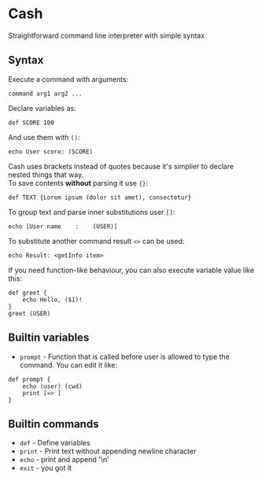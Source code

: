# Cash
Straightforward command line interpreter with simple syntax

## Syntax
Execute a command with arguments:
```
command arg1 arg2 ...
```
Declare variables as:
```
def SCORE 100
```
And use them with `()`:
```
echo User score: (SCORE)
```
Cash uses brackets instead of quotes because it's simplier
to declare nested things that way.  
To save contents **without** parsing it use `{}`:
```
def TEXT {Lorem ipsum (dolor sit amet), consectetur}
```
To group text and parse inner substitutions user `[]`:
```
echo [User name    :    (USER)]
```
To substitute another command result `<>` can be used:
```
echo Result: <getInfo item>
```
If you need function-like behaviour,
you can also execute variable value like this:
```
def greet {
    echo Hello, ($1)!
}
greet (USER)
```

## Builtin variables
- `prompt` - Function that is called before user is allowed
to type the command. You can edit it like:
```
def prompt {
    echo (user) (cwd)
    print [=> ]
}
```

## Builtin commands
- `def` - Define variables
- `print` - Print text without appending newline character
- `echo` - print and append '\n'
- `exit` - you got it
